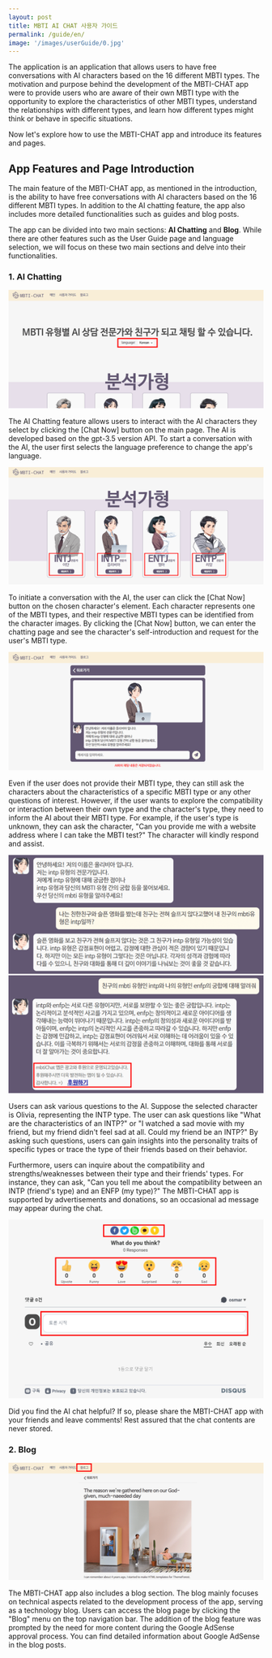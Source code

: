 ```yaml
---
layout: post
title: MBTI AI CHAT 사용자 가이드
permalink: /guide/en/
image: '/images/userGuide/0.jpg'
---
```


The application is an application that allows users to have free conversations with AI characters based on the 16 different MBTI types. The motivation and purpose behind the development of the MBTI-CHAT app were to provide users who are aware of their own MBTI type with the opportunity to explore the characteristics of other MBTI types, understand the relationships with different types, and learn how different types might think or behave in specific situations.

Now let's explore how to use the MBTI-CHAT app and introduce its features and pages.

## App Features and Page Introduction
The main feature of the MBTI-CHAT app, as mentioned in the introduction, is the ability to have free conversations with AI characters based on the 16 different MBTI types. In addition to the AI chatting feature, the app also includes more detailed functionalities such as guides and blog posts.

The app can be divided into two main sections: **AI Chatting** and **Blog**. While there are other features such as the User Guide page and language selection, we will focus on these two main sections and delve into their functionalities.

### 1. AI Chatting
![Language Selection for AI Chatting](/images/userGuide/1.png)

The AI Chatting feature allows users to interact with the AI characters they select by clicking the [Chat Now] button on the main page. The AI is developed based on the gpt-3.5 version API. To start a conversation with the AI, the user first selects the language preference to change the app's language.

![Character Selection and Chatting Button](/images/userGuide/2.png)

To initiate a conversation with the AI, the user can click the [Chat Now] button on the chosen character's element. Each character represents one of the MBTI types, and their respective MBTI types can be identified from the character images. By clicking the [Chat Now] button, we can enter the chatting page and see the character's self-introduction and request for the user's MBTI type.

![Chatting Page with AI](/images/userGuide/3.png)

Even if the user does not provide their MBTI type, they can still ask the characters about the characteristics of a specific MBTI type or any other questions of interest. However, if the user wants to explore the compatibility or interaction between their own type and the character's type, they need to inform the AI about their MBTI type. For example, if the user's type is unknown, they can ask the character, "Can you provide me with a website address where I can take the MBTI test?" The character will kindly respond and assist.

![Example Questions for AI](/images/userGuide/4.png)
![Example Questions for AI](/images/userGuide/5.png)

Users can ask various questions to the AI. Suppose the selected character is Olivia, representing the INTP type. The user can ask questions like "What are the characteristics of an INTP?" or "I watched a sad movie with my friend, but my friend didn't feel sad at all. Could my friend be an INTP?" By asking such questions, users can gain insights into the personality traits of specific types or trace the type of their friends based on their behavior.

Furthermore, users can inquire about the compatibility and strengths/weaknesses between their type and their friends' types. For instance, they can ask, "Can you tell me about the compatibility between an INTP (friend's type) and an ENFP (my type)?" The MBTI-CHAT app is supported by advertisements and donations, so an occasional ad message may appear during the chat.

![Share AI, Emoticons, and Commenting](/images/userGuide/6.png)

Did you find the AI chat helpful? If so, please share the MBTI-CHAT app with your friends and leave comments! Rest assured that the chat contents are never stored.

### 2. Blog
![Blog Page in the MBTI-CHAT app](/images/userGuide/7.png)

The MBTI-CHAT app also includes a blog section. The blog mainly focuses on technical aspects related to the development process of the app, serving as a technology blog. Users can access the blog page by clicking the "Blog" menu on the top navigation bar. The addition of the blog feature was prompted by the need for more content during the Google AdSense approval process. You can find detailed information about Google AdSense in the blog posts.

